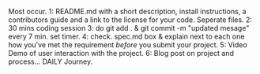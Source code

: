 Most occur.
1: README.md with a short description, install instructions, a contributors guide and a link to the license for your code. Seperate files.
2: 30 mins coding session
3: do git add . & git commit -m "updated mesage" every 7 min. set timer.
4: check. spec.md box  & explain next to each one how you've met the requirement *before* you submit your project.
5: Video Demo of user interaction with the project.
6: Blog post on project and process... DAILY Journey.
